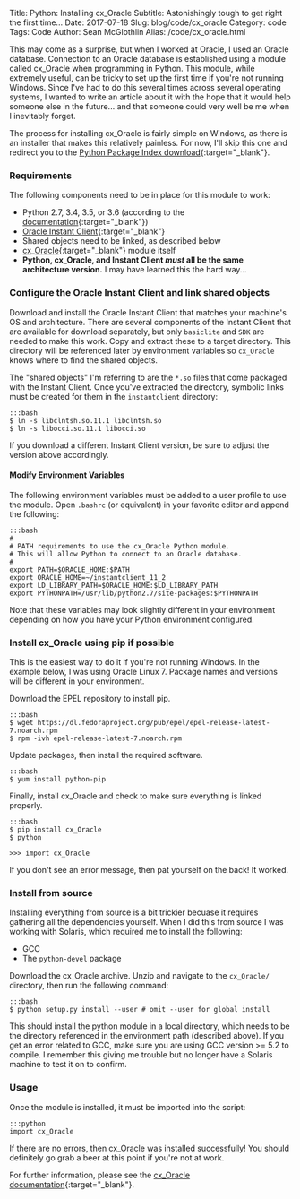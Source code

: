 Title: Python: Installing cx_Oracle
Subtitle: Astonishingly tough to get right the first time...
Date: 2017-07-18
Slug: blog/code/cx_oracle
Category: code
Tags: Code
Author: Sean McGlothlin
Alias: /code/cx_oracle.html

This may come as a surprise, but when I worked at Oracle, I used an Oracle database. Connection to an Oracle database is established using a module called cx_Oracle when programming in Python. This module, while extremely useful, can be tricky to set up the first time if you're not running Windows. Since I've had to do this several times across several operating systems, I wanted to write an article about it with the hope that it would help someone else in the future... and that someone could very well be me when I inevitably forget.

The process for installing cx_Oracle is fairly simple on Windows, as there is an installer that makes this relatively painless. For now, I'll skip this one and redirect you to the [Python Package Index download](https://pypi.python.org/pypi/cx_Oracle/6.0rc1){:target="\_blank"}.

### Requirements

The following components need to be in place for this module to work:

- Python 2.7, 3.4, 3.5, or 3.6 (according to the [documentation](https://cx-oracle.readthedocs.io/en/latest/){:target="\_blank"})
- [Oracle Instant Client](http://www.oracle.com/technetwork/database/features/instant-client/index-097480.html){:target="\_blank"}
- Shared objects need to be linked, as described below
- [cx_Oracle](https://pypi.python.org/pypi/cx_Oracle/6.0rc1){:target="\_blank"} module itself
- **Python, cx_Oracle, and Instant Client *must* all be the same architecture version.** I may have learned this the hard way...

### Configure the Oracle Instant Client and link shared objects

Download and install the Oracle Instant Client that matches your machine's OS and architecture. There are several components of the Instant Client that are available for download separately, but only `basiclite` and `SDK` are needed to make this work. Copy and extract these to a target directory. This directory will be referenced later by environment variables so `cx_Oracle` knows where to find the shared objects.

The "shared objects" I'm referring to are the `*.so` files that come packaged with the Instant Client. Once you've extracted the directory, symbolic links must be created for them in the `instantclient` directory:

	:::bash
	$ ln -s libclntsh.so.11.1 libclntsh.so
	$ ln -s libocci.so.11.1 libocci.so

If you download a different Instant Client version, be sure to adjust the version above accordingly.

#### Modify Environment Variables

The following environment variables must be added to a user profile to use the module. Open `.bashrc` (or equivalent) in your favorite editor and append the following:

	:::bash
	#
	# PATH requirements to use the cx_Oracle Python module.
	# This will allow Python to connect to an Oracle database.
	#
	export PATH=$ORACLE_HOME:$PATH
	export ORACLE_HOME=~/instantclient_11_2
	export LD_LIBRARY_PATH=$ORACLE_HOME:$LD_LIBRARY_PATH
	export PYTHONPATH=/usr/lib/python2.7/site-packages:$PYTHONPATH

Note that these variables may look slightly different in your environment depending on how you have your Python environment configured.

### Install cx_Oracle using pip if possible

This is the easiest way to do it if you're not running Windows. In the example below, I was using Oracle Linux 7. Package names and versions will be different in your environment.

Download the EPEL repository to install pip.

	:::bash
	$ wget https://dl.fedoraproject.org/pub/epel/epel-release-latest-7.noarch.rpm
	$ rpm -ivh epel-release-latest-7.noarch.rpm

Update packages, then install the required software.

	:::bash
	$ yum install python-pip

Finally, install cx_Oracle and check to make sure everything is linked properly.

	:::bash
	$ pip install cx_Oracle
	$ python

	>>> import cx_Oracle

If you don't see an error message, then pat yourself on the back! It worked.

### Install from source

Installing everything from source is a bit trickier becuase it requires gathering all the dependencies yourself. When I did this from source I was working with Solaris, which required me to install the following:

- GCC
- The `python-devel` package

Download the cx_Oracle archive. Unzip and navigate to the `cx_Oracle/` directory, then run the following command:

	:::bash
	$ python setup.py install --user # omit --user for global install

This should install the python module in a local directory, which needs to be the directory referenced in the environment path (described above). If you get an error related to GCC, make sure you are using GCC version >= 5.2 to compile. I remember this giving me trouble but no longer have a Solaris machine to test it on to confirm.

### Usage

Once the module is installed, it must be imported into the script:

	:::python
	import cx_Oracle

If there are no errors, then cx_Oracle was installed successfully! You should definitely go grab a beer at this point if you're not at work.

For further information, please see the [cx_Oracle documentation](https://cx-oracle.readthedocs.io/en/latest/){:target="\_blank"}.